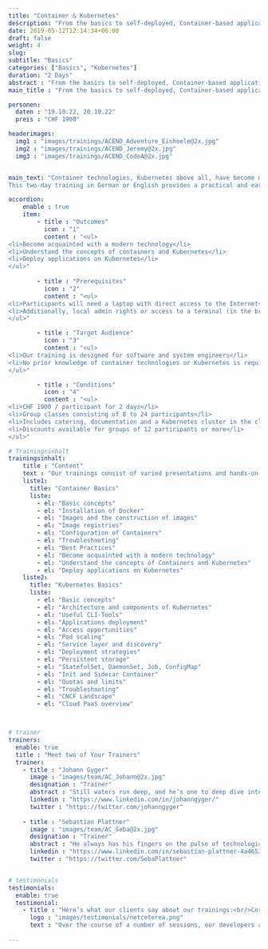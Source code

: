 ```yaml
---
title: "Container & Kubernetes"
description: "From the basics to self-deployed, Container-based applications on Kubernetes in two days."
date: 2019-05-12T12:14:34+06:00
draft: false
weight: 4
slug: 
subtitle: "Basics"
categories: ["Basics", "Kubernetes"]
duration: "2 Days"
abstract : "From the basics to self-deployed, Container-based applications on Kubernetes in two days."
main_title : "From the basics to self-deployed, Container-based applications on Kubernetes in two days."

personen: 
  daten : "19.10.22, 20.10.22"
  preis : "CHF 1900"

headerimages:
  img1 : "images/trainings/ACEND_Adventure_Eishoele@2x.jpg"
  img2 : "images/trainings/ACEND_Jeremy@2x.jpg"
  img3 : "images/trainings/ACEND_CodeA@2x.jpg"


main_text: "Container technologies, Kubernetes above all, have become more important in recent years and now are a significant driver of digitalization.\n\n 
This two-day training in German or English provides a practical and easy-to-understand introduction to these open source technologies. Our trainers draw on considerable practical experience and are certified Kubernetes administrators."

accordion:
    enable : true
    item:
        - title : "Outcomes"
          icon : "1"
          content : "<ul>
<li>Become acquainted with a modern technology</li>
<li>Understand the concepts of containers and Kubernetes</li>
<li>Deploy applications on Kubernetes</li>
</ul>"
  
        - title : "Prerequisites"
          icon : "2"
          content : "<ul>
<li>Participants will need a laptop with direct access to the Internet</li>
<li>Additionally, local admin rights or access to a terminal (in the browser) are required</li>
</ul>"

        - title : "Target Audience"
          icon : "3"
          content : "<ul>
<li>Our training is designed for software and system engineers</li>
<li>No prior knowledge of container technologies or Kubernetes is required</li>
</ul>"

        - title : "Conditions"
          icon : "4"
          content : "<ul>
<li>CHF 1900 / participant for 2 days</li>
<li>Group classes consisting of 8 to 24 participants</li>
<li>Includes catering, documentation and a Kubernetes cluster in the cloud</li>
<li>Discounts available for groups of 12 participants or more</li>
</ul>"

# Trainingsinhalt
trainingsinhalt: 
    title : "Content"
    text : "Our trainings consist of varied presentations and hands-on labs in order to teach content in an appealing fashion. We are happy to discuss the possibility of tailoring the content to your infrastructure. Should you require additional contents, we can adapt the program to your needs."
    liste1:
      title: "Container Basics"
      liste:
        - el: "Basic concepts"
        - el: "Installation of Docker"
        - el: "Images and the construction of images"
        - el: "Image registries"
        - el: "Configuration of Containers"
        - el: "Troubleshooting"
        - el: "Best Practices"
        - el: "Become acquainted with a modern technology"
        - el: "Understand the concepts of Containers and Kubernetes"
        - el: "Deploy applications on Kubernetes"
    liste2:
      title: "Kubernetes Basics"
      liste:
        - el: "Basic concepts"
        - el: "Architecture and components of Kubernetes"
        - el: "Useful CLI-Tools"
        - el: "Applications deployment"
        - el: "Access opportunities"
        - el: "Pod scaling"
        - el: "Service layer and discovery"
        - el: "Deployment strategies"
        - el: "Persistent storage"
        - el: "StatefulSet, DaemonSet, Job, ConfigMap"
        - el: "Init and Sidecar Container"
        - el: "Quotas and limits"
        - el: "Troubleshooting"
        - el: "CNCF Landscape"
        - el: "Cloud PaaS overview"



# trainer
trainers:
  enable: true
  title : "Meet two of Your Trainers"
  trainer:
    - title : "Johann Gyger"
      image : "images/team/AC_Johann@2x.jpg"
      designation : "Trainer"
      abstract : "Still waters run deep, and he’s one to deep dive into Cloud Native technologies. As a supporter of sustainability and a climate-friendly world, he prefers Lake Thun to the ocean."
      linkedin : "https://www.linkedin.com/in/johanngyger/"
      twitter : "https://twitter.com/johanngyger"
      
    - title : "Sebastian Plattner"
      image : "images/team/AC_Seba@2x.jpg"
      designation : "Trainer"
      abstract : "He always has his fingers on the pulse of technological developments and stays one step ahead – the more complex the problem, the bigger his motivation. And because nothing explains itself, he’ll also take care of that."
      linkedin : "https://www.linkedin.com/in/sebastian-plattner-4a4653bb/"
      twitter : "https://twitter.com/SebaPlattner"


# testimonials
testimonials:
  enable: true
  testimonial:
    - title : "Here’s what our clients say about our trainings:<br/>Corsin Decurtins, Zurich"
      logo : "images/testimonials/netceterea.png"
      text : "Over the course of a number of sessions, our developers all over Europe were able to build up their know-how in Kubernetes. This also helps us to deliver innovative software solutions to our clients in the future. Simply great trainings and fantastic trainers."       
      
---
```

